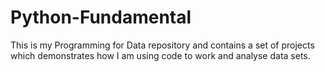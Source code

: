 # Python-Fundamental
 This is my Programming for Data repository and contains a set of projects which demonstrates how I am using code to work and analyse data sets.